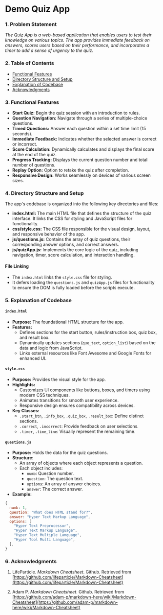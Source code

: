 # Demo Quiz App

### 1. Problem Statement
*The Quiz App is a web-based application that enables users to test their knowledge on various topics. The app provides immediate feedback on answers, scores users based on their performance, and incorporates a timer to add a sense of urgency to the quiz.*

### 2. Table of Contents
- [Functional Features](#03-functional-features)
- [Directory Structure and Setup](#04-directory-structure-and-setup)
- [Explanation of Codebase](#05-explanation-of-codebase)
- [Acknowledgments](#07-acknowledgments)

### 3. Functional Features
- **Start Quiz:** Begin the quiz session with an introduction to rules.
- **Question Navigation:** Navigate through a series of multiple-choice questions.
- **Timed Questions:** Answer each question within a set time limit (15 seconds).
- **Immediate Feedback:** Indicates whether the selected answer is correct or incorrect.
- **Score Calculation:** Dynamically calculates and displays the final score at the end of the quiz.
- **Progress Tracking:** Displays the current question number and total number of questions.
- **Replay Option:** Option to retake the quiz after completion.
- **Responsive Design:** Works seamlessly on devices of various screen sizes.

### 4. Directory Structure and Setup
The app's codebase is organized into the following key directories and files:
- **index.html:** The main HTML file that defines the structure of the quiz interface. It links the CSS for styling and JavaScript files for functionality.
- **css/style.css:** The CSS file responsible for the visual design, layout, and responsive behavior of the app.
- **js/questions.js:** Contains the array of quiz questions, their corresponding answer options, and correct answers.
- **js/quizApp.js:** Implements the core logic of the quiz, including navigation, timer, score calculation, and interaction handling.

#### File Linking
- The `index.html` links the `style.css` file for styling.
- It defers loading the `questions.js` and `quizApp.js` files for functionality to ensure the DOM is fully loaded before the scripts execute.

### 5. Explanation of Codebase
#### `index.html`
- **Purpose:** The foundational HTML structure for the app.
- **Features:**
    - Defines sections for the start button, rules/instruction box, quiz box, and result box.
    - Dynamically updates sections (`que_text`, `option_list`) based on the data and logic from JavaScript.
    - Links external resources like Font Awesome and Google Fonts for enhanced UI.

#### `style.css`
- **Purpose:** Provides the visual style for the app.
- **Highlights:**
    - Customizes UI components like buttons, boxes, and timers using modern CSS techniques.
    - Animates transitions for smooth user experience.
    - Responsive design ensures compatibility across devices.
- **Key Classes:**
    - `.start_btn`, `.info_box`, `.quiz_box`, `.result_box`: Define distinct sections.
    - `.correct`, `.incorrect`: Provide feedback on user selections.
    - `.timer`, `.time_line`: Visually represent the remaining time.

#### `questions.js`
- **Purpose:** Holds the data for the quiz questions.
- **Structure:**
    - An array of objects where each object represents a question.
    - Each object includes:
        - `numb`: Question number.
        - `question`: The question text.
        - `options`: An array of answer choices.
        - `answer`: The correct answer.
- **Example:**
```javascript
{
  numb: 1,
  question: "What does HTML stand for?",
  answer: "Hyper Text Markup Language",
  options: [
    "Hyper Text Preprocessor",
    "Hyper Text Markup Language",
    "Hyper Text Multiple Language",
    "Hyper Tool Multi Language",
  ],
}
```

### 6. Acknowledgments
1. LifeParticle. *Markdown Cheatsheet*. Github. Retrieved from [https://github.com/lifeparticle/Markdown-Cheatsheet](https://github.com/lifeparticle/Markdown-Cheatsheet)

2. Adam P. *Markdown Cheatsheet*. Github. Retrieved from [https://github.com/adam-p/markdown-here/wiki/Markdown-Cheatsheet](https://github.com/adam-p/markdown-here/wiki/Markdown-Cheatsheet)